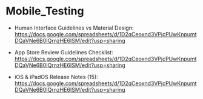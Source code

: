 # Mobile_Testing

- Human Interface Guidelines vs Material Design:
https://docs.google.com/spreadsheets/d/1D2qCeoxnd3VPjcPUwKnpumtDQaVNe6B0IQrnzHE6ISM/edit?usp=sharing

- App Store Review Guidelines Checklist:
https://docs.google.com/spreadsheets/d/1D2qCeoxnd3VPjcPUwKnpumtDQaVNe6B0IQrnzHE6ISM/edit?usp=sharing

- iOS & iPadOS Release Notes (15):
https://docs.google.com/spreadsheets/d/1D2qCeoxnd3VPjcPUwKnpumtDQaVNe6B0IQrnzHE6ISM/edit?usp=sharing
